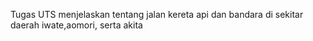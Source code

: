 Tugas UTS menjelaskan tentang jalan kereta api dan bandara di sekitar daerah iwate,aomori, serta akita